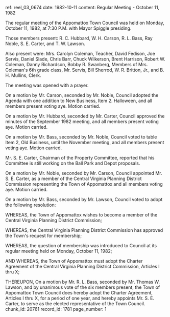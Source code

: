ref: reel_03_0674
date: 1982-10-11
content: Regular Meeting - October 11, 1982

The regular meeting of the Appomattox Town Council was held on Monday, October 11, 1982, at 7:30 P.M. with Mayor Spiggle presiding.

Those members present: R. C. Hubbard, W. H. Carson, R. L. Bass, Ray Noble, S. E. Carter, and T. W. Lawson.

Also present were: Mrs. Carolyn Coleman, Teacher, David Fedison, Joe Servis, Daniel Slade, Chris Barr, Chuck Wilkerson, Brent Harrison, Robert W. Coleman, Danny Richardson, Bobby R. Swanberg, Members of Mrs. Coleman's 6th grade class, Mr. Servis, Bill Sherrod, W. R. Britton, Jr., and B. H. Mullins, Clerk.

The meeting was opened with a prayer.

On a motion by Mr. Carson, seconded by Mr. Noble, Council adopted the Agenda with one addition to New Business, Item 2. Halloween, and all members present voting aye. Motion carried.

On a motion by Mr. Hubbard, seconded by Mr. Carter, Council approved the minutes of the September 1982 meeting, and all members present voting aye. Motion carried.

On a motion by Mr. Bass, seconded by Mr. Noble, Council voted to table Item 2, Old Business, until the November meeting, and all members present voting aye. Motion carried.

Mr. S. E. Carter, Chairman of the Property Committee, reported that his Committee is still working on the Ball Park and Depot proposals.

On a motion by Mr. Noble, seconded by Mr. Carson, Council appointed Mr. S. E. Carter, as a member of the Central Virginia Planning District Commission representing the Town of Appomattox and all members voting aye. Motion carried.

On a motion by Mr. Bass, seconded by Mr. Lawson, Council voted to adopt the following resolution:

WHEREAS, the Town of Appomattox wishes to become a member of the Central Virginia Planning District Commission;

WHEREAS, the Central Virginia Planning District Commission has approved the Town's request for membership;

WHEREAS, the question of membership was introduced to Council at its regular meeting held on Monday, October 11, 1982;

AND WHEREAS, the Town of Appomattox must adopt the Charter Agreement of the Central Virginia Planning District Commission, Articles I thru X;

THEREUPON, On a motion by Mr. R. L. Bass, seconded by Mr. Thomas W. Lawson, and by unanimous vote of the six members present, the Town of Appomattox Town Council does hereby adopt the Charter Agreement, Articles I thru X, for a period of one year, and hereby appoints Mr. S. E. Carter, to serve as the elected representative of the Town Council.
chunk_id: 20761
record_id: 1781
page_number: 1

